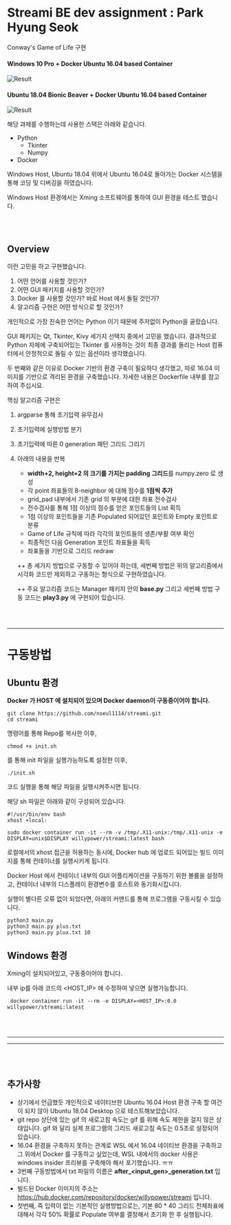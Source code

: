 # Streami BE dev assignment : Park Hyung Seok
Conway's Game of Life 구현

#### Windows 10 Pro + Docker Ubuntu 16.04 based Container
![Result](https://media.giphy.com/media/lS21FOMtJqrN2smc47/giphy.gif)
<br>

#### Ubuntu 18.04 Bionic Beaver + Docker Ubuntu 16.04 based Container
![Result](https://media.giphy.com/media/Qy2sMWHkPHgGAwpFzl/giphy.gif)


해당 과제를 수행하는데 사용한 스택은 아래와 같습니다.

- Python
    - Tkinter
    - Numpy
- Docker


Windows Host, Ubuntu 18.04 위에서 Ubuntu 16.04로 돌아가는 Docker 시스템을 통해 코딩 및 디버깅을 하였습니다.

Windows Host 환경에서는 Xming 소프트웨어를 통하여 GUI 환경을 테스트 했습니다.

<br>
<br>

Overview
---------

이런 고민을 하고 구현했습니다.

1. 어떤 언어를 사용할 것인가?
2. 어떤 GUI 패키지를 사용할 것인가?
3. Docker 를 사용할 것인가? 바로 Host 에서 돌릴 것인가?
4. 알고리즘 구현은 어떤 방식으로 할 것인가?

개인적으로 가장 친숙한 언어는 Python 이기 때문에 주저없이 Python을 골랐습니다.

GUI 패키지는 Qt, Tkinter, Kivy 세가지 선택지 중에서 고민을 했습니다. 결과적으로 Python 자체에 구축되어있는 Tkinter 를 사용하는 것이 
최종 결과를 돌리는 Host 컴퓨터에서 안정적으로  돌릴 수 있는 옵션이라 생각했습니다.

두 번째와 같은 이유로 Docker 기반의 환경 구축이 필요하다 생각했고, 따로 16.04 이미지를 기반으로 격리된 환경을 구축했습니다. 자세한 내용은 
Dockerfile 내부를 참고하여 주십시요.

핵심 알고리즘 구현은 
1. argparse 통해 초기입력 유무검사

2. 초기입력에 실행방법 분기

3. 초기입력에 따른 0 generation 패턴 그리드 그리기

4. 아래의 내용을 반복
   - **width+2, height+2 의 크기를 가지는 padding 그리드**를 numpy.zero 로 생성
   - 각 point 좌표들의 8-neighbor 에 대해 점수를 **1점씩 추가**
   - grid_pad 내부에서 기존 grid 의 부분에 대한 좌표 전수검사
   - 전수검사를 통해 1점 이상의 점수를 얻은 포인트들의 List 획득
   - 1점 이상의 포인트들을 기존 Populated 되어있던 포인트와 Empty 포인트로 분류
   - Game of Life 규칙에 따라 각각의 포인트들의 생존/부활 여부 확인
   - 최종적인 다음 Generation 포인트 좌표들을 획득
   - 좌표들을 기반으로 그리드 redraw
   
   ++ 총 세가지 방법으로 구동할 수 있어야 하는데, 세번째 방법은 위의 알고리즘에서 시각화 코드만 제외하고 구동하는 형식으로 구현하였습니다.
   
   ++ 주요 알고리즘 코드는 Manager 패키지 안의 **base.py** 그리고 세번째 방법 구동 코드는 **play3.py** 에 구현되어 있습니다.
   
<br>
<br>

<hr>

# 구동방법

Ubuntu 환경
----

**Docker 가 HOST 에 설치되어 있으며 Docker daemon이 구동중이어야 합니다.**

```
git clone https://github.com/noeul1114/streami.git
cd streami
```
명령어를 통해 Repo를 복사한 이후, 
<br>

```
chmod +x init.sh
```

를 통해 init 파일을 실행가능하도록 설정한 이후, <br>

```
./init.sh
```
 코드 실행을 통해 해당 파일을 실행시켜주시면 됩니다.
 
 해당 sh 파일은 아래와 같이 구성되어 있습니다.
 
```
#!/usr/bin/env bash
xhost +local:

sudo docker container run -it --rm -v /tmp/.X11-unix:/tmp/.X11-unix -e DISPLAY=unix$DISPLAY willypower/streami:latest bash
```
로컬에서의 xhost 접근을 허용하는 동시에, Docker hub 에 업로드 되어있는 빌드 이미지를 통해 컨테이너를 실행시키게 됩니다.

Docker Host 에서 컨테이너 내부의 GUI 어플리케이션을 구동하기 위한 볼륨을 설정하고, 컨테이너 내부의 디스플레이 환경변수를 호스트와 동기화시킵니다.

실행이 별다른 오류 없이 되었다면, 아래의 커맨드를 통해 프로그램을 구동시킬 수 있습니다.


```
python3 main.py
python3 main.py plus.txt
python3 main.py plux.txt 10
``` 


Windows 환경
---


Xming이 설치되어있고, 구동중이어야 합니다.

내부 ip를 아래 코드의 <HOST_IP> 에 수정하여 넣으면 실행가능합니다.

```
 docker container run -it --rm -e DISPLAY=<HOST_IP>:0.0 willypower/streami:latest
```
<br>
<br>
<hr>
<hr>
<br>
<br>

추가사항
---

- 상기에서 언급했듯 개인적으로 네이티브한 Ubuntu 16.04 Host 환경 구축 할 여건이 되지 않아 Ubuntu 18.04 Desktop 으로 테스트해보았습니다.
- git repo 상단에 있는 gif 의 새로고침 속도는 gif 를 위해 속도 제한을 걸지 않은 상태입니다. gif 와 달리 실제 프로그램의 그리드 새로고침 속도는 0.5초로 설정되어 있습니다.
- 16.04 환경을 구축하지 못하는 관계로 WSL 에서 16.04 네이티브 환경을 구축하고 그 위에서 Docker 를 구동하고 싶었는데, WSL 내에서의 docker 사용은 windows insider 프리뷰를 구축해야 해서 포기했습니다. ㅠㅠ
- 3번째 구동방법에서 txt 파일의 이름은 **after_<input_gen>_generation.txt** 입니다.
- 빌드된 Docker 이미지의 주소는 https://hub.docker.com/repository/docker/willypower/streami 입니다.
- 첫번째, 즉 입력이 없는 기본적인 실행방법으로는, 기본 80 * 40 그리드 전체좌표에 대해서 각각 50% 확률로 Populate 여부를 결정해서 초기화 한 후 실행됩니다. 
